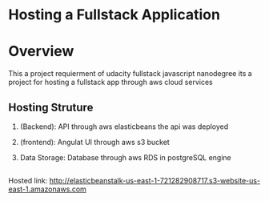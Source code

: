 # Hosting a Fullstack Application

# Overview

This a project requierment of udacity fullstack javascript nanodegree
its a project for hosting a fullstack app through aws cloud services

## Hosting Struture

1. (Backend): API
   through aws elasticbeans the api was deployed

2. (frontend): Angulat UI
   through aws s3 bucket

3. Data Storage: Database
   through aws RDS in postgreSQL engine



   ##
   
Hosted link: http://elasticbeanstalk-us-east-1-721282908717.s3-website-us-east-1.amazonaws.com
